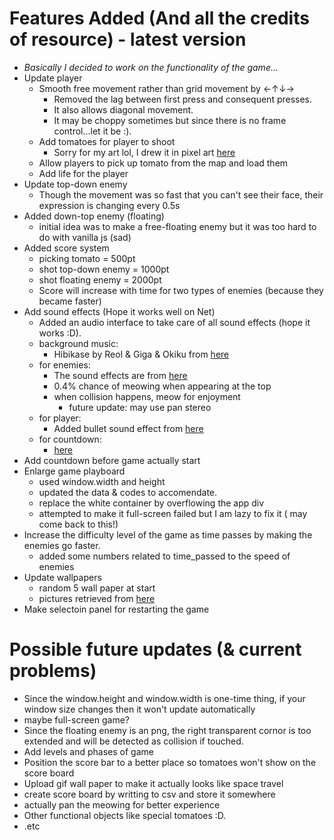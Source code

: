 # Features Added (And all the credits of resource) - latest version
* _Basically I decided to work on the functionality of the game..._
* Update player
    - Smooth free movement rather than grid movement by ←↑↓→
        - Removed the lag between first press and consequent presses.
        - It also allows diagonal movement.
        - It may be choppy sometimes but since there is no frame control...let it be :).
    - Add tomatoes for player to shoot
        - Sorry for my art lol, I drew it in pixel art [here](https://www.pixilart.com/draw?ref=home-page)
    - Allow players to pick up tomato from the map and load them
    - Add life for the player
* Update top-down enemy
    - Though the movement was so fast that you can't see their face, their expression is changing every 0.5s
* Added down-top enemy (floating)
    - initial idea was to make a free-floating enemy but it was too hard to do with vanilla js (sad)
* Added score system
    - picking tomato = 500pt
    - shot top-down enemy = 1000pt
    - shot floating enemy = 2000pt
    - Score will increase with time for two types of enemies (because they became faster)
* Add sound effects (Hope it works well on Net)
    - Added an audio interface to take care of all sound effects (hope it works :D).
    - background music:
        - Hibikase by Reol & Giga & Okiku from [here](https://www.youtube.com/watch?v=TkroHwQYpFE)
    - for enemies:
        - The sound effects are from [here](https://www.zapsplat.com/sound-effect-category/cats/page/2/)
        - 0.4% chance of meowing when appearing at the top
        - when collision happens, meow for enjoyment
            - future update: may use pan stereo
    - for player:
        - Added bullet sound effect from [here](https://www.findsounds.com/ISAPI/search.dll?keywords=bullet)
    - for countdown:
        - [here](https://www.zapsplat.com/page/4/?s=timer&post_type=music&sound-effect-category-id)
* Add countdown before game actually start
* Enlarge game playboard
    - used window.width and height
    - updated the data & codes to accomendate.
    - replace the white container by overflowing the app div
    - attempted to make it full-screen failed but I am lazy to fix it ( may come back to this!)
* Increase the difficulty level of the game as time passes by making the enemies go faster.
    - added some numbers related to time_passed to the speed of enemies
* Update wallpapers
    - random 5 wall paper at start
    - pictures retrieved from [here](https://wallpaperset.com/desktop-space-backgrounds)
* Make selectoin panel for restarting the game

# Possible future updates (& current problems)
* Since the window.height and window.width is one-time thing, if your window size changes then it won't update automatically
* maybe full-screen game?
* Since the floating enemy is an png, the right transparent cornor is too extended and will be detected as collision if touched.
* Add levels and phases of game
* Position the score bar to a better place so tomatoes won't show on the score board
* Upload gif wall paper to make it actually looks like space travel
* create score board by writting to csv and store it somewhere
* actually pan the meowing for better experience
* Other functional objects like special tomatoes :D.
* .etc


